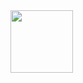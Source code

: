 <img align="center" src="https://blog.expertsoftwareteam.com/wp-content/uploads/2019/01/flutter12.png" height="100" />
